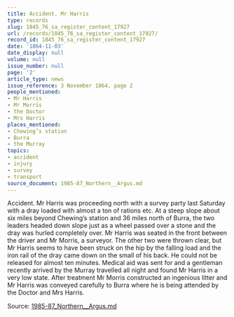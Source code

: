 ```yaml
---
title: Accident. Mr Harris
type: records
slug: 1845_76_sa_register_content_17927
url: /records/1845_76_sa_register_content_17927/
record_id: 1845_76_sa_register_content_17927
date: '1864-11-03'
date_display: null
volume: null
issue_number: null
page: '2'
article_type: news
issue_reference: 3 November 1864, page 2
people_mentioned:
- Mr Harris
- Mr Morris
- the Doctor
- Mrs Harris
places_mentioned:
- Chewing’s station
- Burra
- the Murray
topics:
- accident
- injury
- survey
- transport
source_document: 1985-87_Northern__Argus.md
---
```


Accident.  Mr Harris was proceeding north with a survey party last Saturday with a dray loaded with almost a ton of rations etc.  At a steep slope about six miles beyond Chewing’s station and 36 miles north of Burra, the two leaders headed down slope just as a wheel passed over a stone and the dray was hurled completely over.  Mr Harris was seated in the front between the driver and Mr Morris, a surveyor.  The other two were thrown clear, but Mr Harris seems to have been struck on the hip by the falling load and the iron rail of the dray came down on the small of his back.  He could not be released for almost ten minutes.  Medical aid was sent for and a gentleman recently arrived by the Murray travelled all night and found Mr Harris in a very low state.  After treatment Mr Morris constructed an ingenious litter and Mr Harris was conveyed carefully to Burra where he is being attended by the Doctor and Mrs Harris.

Source: [1985-87_Northern__Argus.md](/downloads/markdown/1985-87_Northern__Argus.md)
